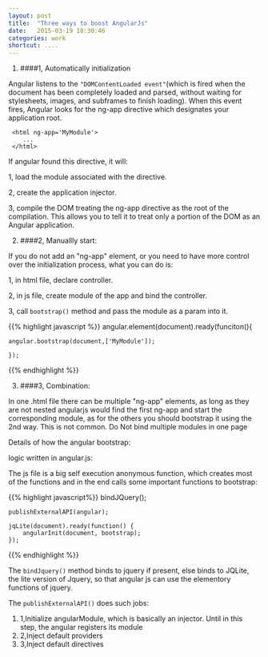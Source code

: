 ```yaml
---
layout: post
title:  "Three ways to boost AngularJs"
date:   2015-03-19 18:30:46
categories: work
shortcut: ....
---
```


1. ####1, Automatically initialization

Angular listens to the `"DOMContentLoaded event"`(which is fired when the document has been completely loaded and parsed, without waiting for stylesheets, images, and subframes to finish loading). When this event fires, Angular looks for the ng-app directive which designates your application root.

	 <html ng-app='MyModule'>
	 	...
	 </html>

 If angular found this directive, it will:

 1,	load the module associated with the directive.

 2,	create the application injector.

 3,	compile the DOM treating the ng-app directive as the root of the compilation. This allows you to tell it to treat only a portion of the DOM as an Angular application.



2. ####2, Manuallly start:

If you do not add an "ng-app" element, or you need to have more control over the initialization process, what you can do is:

1, in html file, declare controller.

2, in js file, create module of the app and bind the controller.

3, call `bootstrap()` method and pass the module as a param into it.

{{% highlight javascript %}}
	angular.element(document).ready(funciton(){
	
	angular.bootstrap(document,['MyModule']);

	});
{{% endhighlight %}}

3. ####3, Combination:

In one .html file there can be multiple "ng-app" elements, as long as they are not nested angularjs would find the first ng-app and start the corresponding module, as for the others you should bootstrap it using the 2nd way.
This is not common. Do Not bind multiple modules in one page

Details of how the angular bootstrap:

 logic written in angular.js: 

 The js file is a big self execution anonymous function, which creates most of the functions and in the end calls some important functions to bootstrap:

{{% highlight javascript%}}
 	bindJQuery();

 	publishExternalAPI(angular);

  	jqLite(document).ready(function() {
    	angularInit(document, bootstrap);
  	});

{{% endhighlight %}}

The `bindJquery()` method binds to jquery if present, else binds to JQLite, the lite version of Jquery, so that angular js can use the elementory functions of jquery.

The `publishExternalAPI()` does such jobs:

1. 1,Initialize angularModule, which is basically an injector. Until in this step, the angular registers its module
2. 2,Inject default providers
3. 3,Inject default directives


